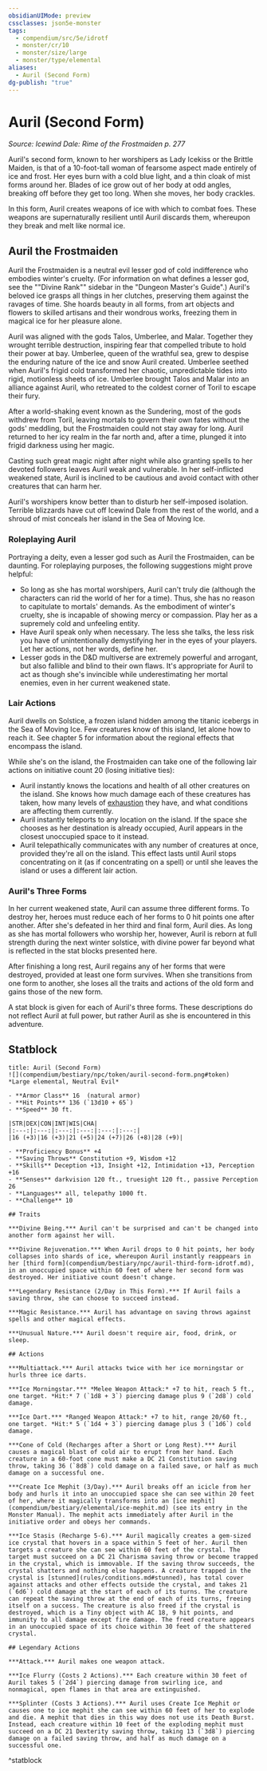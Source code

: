 ```yaml
---
obsidianUIMode: preview
cssclasses: json5e-monster
tags:
  - compendium/src/5e/idrotf
  - monster/cr/10
  - monster/size/large
  - monster/type/elemental
aliases:
  - Auril (Second Form)
dg-publish: "true"
---
```

# Auril (Second Form)
*Source: Icewind Dale: Rime of the Frostmaiden p. 277*  

Auril's second form, known to her worshipers as Lady Icekiss or the Brittle Maiden, is that of a 10-foot-tall woman of fearsome aspect made entirely of ice and frost. Her eyes burn with a cold blue light, and a thin cloak of mist forms around her. Blades of ice grow out of her body at odd angles, breaking off before they get too long. When she moves, her body crackles.

In this form, Auril creates weapons of ice with which to combat foes. These weapons are supernaturally resilient until Auril discards them, whereupon they break and melt like normal ice.

## Auril the Frostmaiden

Auril the Frostmaiden is a neutral evil lesser god of cold indifference who embodies winter's cruelty. (For information on what defines a lesser god, see the ""Divine Rank"" sidebar in the "Dungeon Master's Guide".) Auril's beloved ice grasps all things in her clutches, preserving them against the ravages of time. She hoards beauty in all forms, from art objects and flowers to skilled artisans and their wondrous works, freezing them in magical ice for her pleasure alone.

Auril was aligned with the gods Talos, Umberlee, and Malar. Together they wrought terrible destruction, inspiring fear that compelled tribute to hold their power at bay. Umberlee, queen of the wrathful sea, grew to despise the enduring nature of the ice and snow Auril created. Umberlee seethed when Auril's frigid cold transformed her chaotic, unpredictable tides into rigid, motionless sheets of ice. Umberlee brought Talos and Malar into an alliance against Auril, who retreated to the coldest corner of Toril to escape their fury.

After a world-shaking event known as the Sundering, most of the gods withdrew from Toril, leaving mortals to govern their own fates without the gods' meddling, but the Frostmaiden could not stay away for long. Auril returned to her icy realm in the far north and, after a time, plunged it into frigid darkness using her magic.

Casting such great magic night after night while also granting spells to her devoted followers leaves Auril weak and vulnerable. In her self-inflicted weakened state, Auril is inclined to be cautious and avoid contact with other creatures that can harm her.

Auril's worshipers know better than to disturb her self-imposed isolation. Terrible blizzards have cut off Icewind Dale from the rest of the world, and a shroud of mist conceals her island in the Sea of Moving Ice.

### Roleplaying Auril

Portraying a deity, even a lesser god such as Auril the Frostmaiden, can be daunting. For roleplaying purposes, the following suggestions might prove helpful:

- So long as she has mortal worshipers, Auril can't truly die (although the characters can rid the world of her for a time). Thus, she has no reason to capitulate to mortals' demands. As the embodiment of winter's cruelty, she is incapable of showing mercy or compassion. Play her as a supremely cold and unfeeling entity.  
- Have Auril speak only when necessary. The less she talks, the less risk you have of unintentionally demystifying her in the eyes of your players. Let her actions, not her words, define her.  
- Lesser gods in the D&D multiverse are extremely powerful and arrogant, but also fallible and blind to their own flaws. It's appropriate for Auril to act as though she's invincible while underestimating her mortal enemies, even in her current weakened state.  

### Lair Actions

Auril dwells on Solstice, a frozen island hidden among the titanic icebergs in the Sea of Moving Ice. Few creatures know of this island, let alone how to reach it. See chapter 5 for information about the regional effects that encompass the island.

While she's on the island, the Frostmaiden can take one of the following lair actions on initiative count 20 (losing initiative ties):

- Auril instantly knows the locations and health of all other creatures on the island. She knows how much damage each of these creatures has taken, how many levels of [exhaustion](rules/conditions.md#exhaustion) they have, and what conditions are affecting them currently.  
- Auril instantly teleports to any location on the island. If the space she chooses as her destination is already occupied, Auril appears in the closest unoccupied space to it instead.  
- Auril telepathically communicates with any number of creatures at once, provided they're all on the island. This effect lasts until Auril stops concentrating on it (as if concentrating on a spell) or until she leaves the island or uses a different lair action.  

### Auril's Three Forms

In her current weakened state, Auril can assume three different forms. To destroy her, heroes must reduce each of her forms to 0 hit points one after another. After she's defeated in her third and final form, Auril dies. As long as she has mortal followers who worship her, however, Auril is reborn at full strength during the next winter solstice, with divine power far beyond what is reflected in the stat blocks presented here.

After finishing a long rest, Auril regains any of her forms that were destroyed, provided at least one form survives. When she transitions from one form to another, she loses all the traits and actions of the old form and gains those of the new form.

A stat block is given for each of Auril's three forms. These descriptions do not reflect Auril at full power, but rather Auril as she is encountered in this adventure.

## Statblock

```ad-statblock
title: Auril (Second Form)
![](compendium/bestiary/npc/token/auril-second-form.png#token)
*Large elemental, Neutral Evil*

- **Armor Class** 16  (natural armor)
- **Hit Points** 136 (`13d10 + 65`)
- **Speed** 30 ft.

|STR|DEX|CON|INT|WIS|CHA|
|:---:|:---:|:---:|:---:|:---:|:---:|
|16 (+3)|16 (+3)|21 (+5)|24 (+7)|26 (+8)|28 (+9)|

- **Proficiency Bonus** +4
- **Saving Throws** Constitution +9, Wisdom +12
- **Skills** Deception +13, Insight +12, Intimidation +13, Perception +16
- **Senses** darkvision 120 ft., truesight 120 ft., passive Perception 26
- **Languages** all, telepathy 1000 ft.
- **Challenge** 10

## Traits

***Divine Being.*** Auril can't be surprised and can't be changed into another form against her will.

***Divine Rejuvenation.*** When Auril drops to 0 hit points, her body collapses into shards of ice, whereupon Auril instantly reappears in her [third form](compendium/bestiary/npc/auril-third-form-idrotf.md), in an unoccupied space within 60 feet of where her second form was destroyed. Her initiative count doesn't change.

***Legendary Resistance (2/Day in This Form).*** If Auril fails a saving throw, she can choose to succeed instead.

***Magic Resistance.*** Auril has advantage on saving throws against spells and other magical effects.

***Unusual Nature.*** Auril doesn't require air, food, drink, or sleep.

## Actions

***Multiattack.*** Auril attacks twice with her ice morningstar or hurls three ice darts.

***Ice Morningstar.*** *Melee Weapon Attack:* +7 to hit, reach 5 ft., one target. *Hit:* 7 (`1d8 + 3`) piercing damage plus 9 (`2d8`) cold damage.

***Ice Dart.*** *Ranged Weapon Attack:* +7 to hit, range 20/60 ft., one target. *Hit:* 5 (`1d4 + 3`) piercing damage plus 3 (`1d6`) cold damage.

***Cone of Cold (Recharges after a Short or Long Rest).*** Auril causes a magical blast of cold air to erupt from her hand. Each creature in a 60-foot cone must make a DC 21 Constitution saving throw, taking 36 (`8d8`) cold damage on a failed save, or half as much damage on a successful one.

***Create Ice Mephit (3/Day).*** Auril breaks off an icicle from her body and hurls it into an unoccupied space she can see within 20 feet of her, where it magically transforms into an [ice mephit](compendium/bestiary/elemental/ice-mephit.md) (see its entry in the Monster Manual). The mephit acts immediately after Auril in the initiative order and obeys her commands.

***Ice Stasis (Recharge 5-6).*** Auril magically creates a gem-sized ice crystal that hovers in a space within 5 feet of her. Auril then targets a creature she can see within 60 feet of the crystal. The target must succeed on a DC 21 Charisma saving throw or become trapped in the crystal, which is immovable. If the saving throw succeeds, the crystal shatters and nothing else happens. A creature trapped in the crystal is [stunned](rules/conditions.md#stunned), has total cover against attacks and other effects outside the crystal, and takes 21 (`6d6`) cold damage at the start of each of its turns. The creature can repeat the saving throw at the end of each of its turns, freeing itself on a success. The creature is also freed if the crystal is destroyed, which is a Tiny object with AC 18, 9 hit points, and immunity to all damage except fire damage. The freed creature appears in an unoccupied space of its choice within 30 feet of the shattered crystal.

## Legendary Actions

***Attack.*** Auril makes one weapon attack.

***Ice Flurry (Costs 2 Actions).*** Each creature within 30 feet of Auril takes 5 (`2d4`) piercing damage from swirling ice, and nonmagical, open flames in that area are extinguished.

***Splinter (Costs 3 Actions).*** Auril uses Create Ice Mephit or causes one to ice mephit she can see within 60 feet of her to explode and die. A mephit that dies in this way does not use its Death Burst. Instead, each creature within 10 feet of the exploding mephit must succeed on a DC 21 Dexterity saving throw, taking 13 (`3d8`) piercing damage on a failed saving throw, and half as much damage on a successful one.
```
^statblock